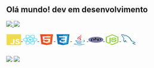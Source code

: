 ## Olá mundo! dev em desenvolvimento 
<div align="left">
  <a href="https://github.com/Carlos0Skinet">
  <img height="150em" src="https://github-readme-stats.vercel.app/api?username=Carlos0Skinet&show_icons=true&theme=tokyonight&include_all_commits=true&count_private=true"/>
  <img height="140em" src="https://github-readme-stats.vercel.app/api/top-langs/?username=Carlos0Skinet&layout=compact&langs_count=7&theme=blue-green"/>
</div>
<div style="display: inline_block"><br>
   <img align="center" alt="Carlos-Js" height="30" width="40" src="https://raw.githubusercontent.com/devicons/devicon/master/icons/javascript/javascript-plain.svg">
  <img align="center" alt="Carlos-React" height="30" width="40" src="https://raw.githubusercontent.com/devicons/devicon/master/icons/react/react-original.svg">
  <img align="center" alt="Carlos-HTML" height="30" width="40" src="https://raw.githubusercontent.com/devicons/devicon/master/icons/html5/html5-original.svg">
  <img align="center" alt="Carlos-CSS" height="30" width="40" src="https://raw.githubusercontent.com/devicons/devicon/master/icons/css3/css3-original.svg">
  <img align="center" alt="Carlos-JAVA" height="30" width="40" src="https://raw.githubusercontent.com/devicons/devicon/master/icons/java/java-original.svg">
   <img align="center" alt="Carlos-PHP" height="30" width="40" src="https://raw.githubusercontent.com/devicons/devicon/master/icons/PHP/PHP-original.svg">
  
  
  <img align="center" alt="Carlos-NodeJs" height="30" width="40" src="https://raw.githubusercontent.com/devicons/devicon/master/icons/nodejs/nodejs-original.svg">
  <img align="center" alt="Carlos-mysql" height="30" width="40" src="https://raw.githubusercontent.com/devicons/devicon/master/icons/mysql/mysql-original.svg">
  </div>
  
  ##
  
<div>
  <a href = "mailto:carlos.skinet@gmail.com"><img src="https://img.shields.io/badge/-Gmail-%23333?style=for-the-badge&logo=gmail&logoColor=white" target="_blank"></a>
  <a href="https://www.linkedin.com/in/carlos-gabriel-dos-santos-freitas-1012211a3/" target="_blank"><img src="https://img.shields.io/badge/-LinkedIn-%230077B5?style=for-the-badge&logo=linkedin&logoColor=white" target="_blank"></a> 
  

